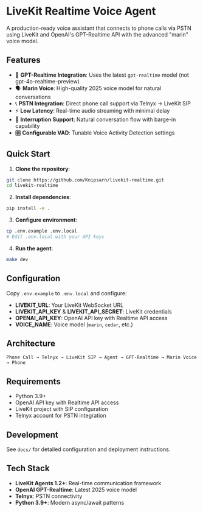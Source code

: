 # LiveKit Realtime Voice Agent

A production-ready voice assistant that connects to phone calls via PSTN using LiveKit and OpenAI's GPT-Realtime API with the advanced "marin" voice model.

## Features

- 🎯 **GPT-Realtime Integration**: Uses the latest `gpt-realtime` model (not gpt-4o-realtime-preview)
- 🗣️ **Marin Voice**: High-quality 2025 voice model for natural conversations
- 📞 **PSTN Integration**: Direct phone call support via Telnyx → LiveKit SIP
- ⚡ **Low Latency**: Real-time audio streaming with minimal delay
- 🔄 **Interruption Support**: Natural conversation flow with barge-in capability
- 🎛️ **Configurable VAD**: Tunable Voice Activity Detection settings

## Quick Start

1. **Clone the repository**:
```bash
git clone https://github.com/Knipsarn/livekit-realtime.git
cd livekit-realtime
```

2. **Install dependencies**:
```bash
pip install -e .
```

3. **Configure environment**:
```bash
cp .env.example .env.local
# Edit .env.local with your API keys
```

4. **Run the agent**:
```bash
make dev
```

## Configuration

Copy `.env.example` to `.env.local` and configure:

- **LIVEKIT_URL**: Your LiveKit WebSocket URL
- **LIVEKIT_API_KEY** & **LIVEKIT_API_SECRET**: LiveKit credentials
- **OPENAI_API_KEY**: OpenAI API key with Realtime API access
- **VOICE_NAME**: Voice model (`marin`, `cedar`, etc.)

## Architecture

```
Phone Call → Telnyx → LiveKit SIP → Agent → GPT-Realtime → Marin Voice → Phone
```

## Requirements

- Python 3.9+
- OpenAI API key with Realtime API access
- LiveKit project with SIP configuration
- Telnyx account for PSTN integration

## Development

See `docs/` for detailed configuration and deployment instructions.

## Tech Stack

- **LiveKit Agents 1.2+**: Real-time communication framework
- **OpenAI GPT-Realtime**: Latest 2025 voice model
- **Telnyx**: PSTN connectivity
- **Python 3.9+**: Modern async/await patterns
